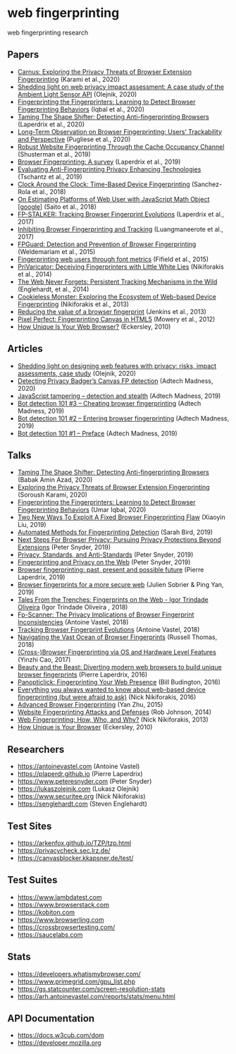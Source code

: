 # web fingerprinting
web fingerprinting research

## Papers
- [Carnus: Exploring the Privacy Threats of Browser Extension Fingerprinting](https://www.ndss-symposium.org/wp-content/uploads/2020/02/24383.pdf) (Karami et al., 2020)
- [Shedding light on web privacy impact assessment: A case study of the Ambient Light Sensor API](https://lukaszolejnik.com/SheddingLightWebPrivacyImpactAssessmentIWPE20.pdf) (Olejnik, 2020)
- [Fingerprinting the Fingerprinters: Learning to Detect Browser Fingerprinting Behaviors](https://umariqbal.com/papers/fpinspector-sp2021.pdf) (Iqbal et al., 2020)
- [Taming The Shape Shifter: Detecting Anti-fingerprinting Browsers](https://hal.archives-ouvertes.fr/hal-02612461/document) (Laperdrix et al., 2020)
- [Long-Term Observation on Browser Fingerprinting: Users’ Trackability and Perspective](https://petsymposium.org/2020/files/papers/issue2/popets-2020-0041.pdf) (Pugliese et al., 2020)
- [Robust Website Fingerprinting Through the Cache Occupancy Channel](https://arxiv.org/pdf/1811.07153.pdf) (Shusterman et al., 2019)
- [Browser Fingerprinting: A survey](https://arxiv.org/pdf/1905.01051.pdf) (Laperdrix et al., 2019)
- [Evaluating Anti-Fingerprinting Privacy Enhancing Technologies](https://www1.icsi.berkeley.edu/~mct/pubs/www18.pdf) (Tschantz et al., 2019)
- [Clock Around the Clock: Time-Based Device Fingerprinting](http://www.eurecom.fr/fr/publication/5664/download/sec-publi-5664.pdf) (Sanchez-Rola et al., 2018)
- [On Estimating Platforms of Web User with JavaScript Math Object](https://meiji.elsevierpure.com/en/publications/on-estimating-platforms-of-web-user-with-javascript-math-object) [[google](https://www.google.com/books/edition/_/4-xqDwAAQBAJ?hl=en&gbpv=1&pg=407)] (Saito et al., 2018)
- [FP-STALKER: Tracking Browser Fingerprint Evolutions](https://hal.inria.fr/hal-01652021/document) (Laperdrix et al., 2017)
- [Inhibiting Browser Fingerprinting and Tracking](https://eprints.soton.ac.uk/408726/1/possible_to_tackle_fingerprinting_complete2.pdf) (Luangmaneerote et al., 2017)
- [FPGuard: Detection and Prevention of Browser Fingerprinting](https://www.researchgate.net/publication/300781053_FPGuard_Detection_and_Prevention_of_Browser_Fingerprinting) (Weldemariam et al., 2015)
- [Fingerprinting web users through font metrics](https://fc15.ifca.ai/preproceedings/paper_83.pdf) (Fifield et al., 2015)
- [PriVaricator: Deceiving Fingerprinters with Little White Lies](https://www.microsoft.com/en-us/research/wp-content/uploads/2016/02/tr1-1.pdf) (Nikiforakis et al., 2014)
- [The Web Never Forgets: Persistent Tracking Mechanisms in the Wild](https://securehomes.esat.kuleuven.be/~gacar/persistent/the_web_never_forgets.pdf) (Englehardt, et al., 2014)
- [Cookieless Monster: Exploring the Ecosystem of Web-based Device Fingerprinting](http://consideredharmful.info/papers/Paper%20-%20Hot%20Topics%20in%20Computer%20Security%20-%20Cookieless%20Monster.pdf) (Nikiforakis et al., 2013)
- [Reducing the value of a browser fingerprint](https://www.researchgate.net/publication/302695509_Reducing_the_value_of_a_browser_fingerprint) (Jenkins et al., 2013)
- [Pixel Perfect: Fingerprinting Canvas in HTML5](https://hovav.net/ucsd/dist/canvas.pdf) (Mowery et al., 2012)
- [How Unique Is Your Web Browser?](https://panopticlick.eff.org/static/browser-uniqueness.pdf) (Eckersley, 2010)

## Articles
- [Shedding light on designing web features with privacy: risks, impact assessments, case study](https://blog.lukaszolejnik.com/shedding-light-on-designing-web-features-with-privacy-risks-impact-assessments-case-study/) (Olejnik, 2020)
- [Detecting Privacy Badger’s Canvas FP detection](https://adtechmadness.wordpress.com/2020/03/27/detecting-privacy-badgers-canvas-fp-detection/) (Adtech Madness, 2020)
- [JavaScript tampering – detection and stealth](https://adtechmadness.wordpress.com/2019/03/23/javascript-tampering-detection-and-stealth/) (Adtech Madness, 2019)
- [Bot detection 101 #3 – Cheating browser fingerprinting](https://adtechmadness.wordpress.com/2019/03/11/bot-detection-101-3-cheating-browser-fingerprinting/) (Adtech Madness, 2019)
- [Bot detection 101 #2 – Entering browser fingerprinting](https://adtechmadness.wordpress.com/2019/03/05/bot-detection-101-2-entering-browser-fingerprinting/) (Adtech Madness, 2019)
- [Bot detection 101 #1 – Preface](https://adtechmadness.wordpress.com/2019/03/04/bot-detection-101-1-preface/) (Adtech Madness, 2019)

## Talks
- [Taming The Shape Shifter: Detecting Anti-fingerprinting Browsers](https://www.youtube.com/watch?v=7KYg8qV5Z1Y) (Babak Amin Azad, 2020)
- [Exploring the Privacy Threats of Browser Extension Fingerprinting](https://www.youtube.com/watch?v=mfmAWRzpbCU) (Soroush Karami, 2020)
- [Fingerprinting the Fingerprinters: Learning to Detect Browser Fingerprinting Behaviors](https://www.youtube.com/watch?v=bsgTYQyaPG4) (Umar Iqbal, 2020)
- [Two New Ways To Exploit A Fixed Browser Fingerprinting Flaw](https://www.youtube.com/watch?v=FBjlrVD5rOs) (Xiaoyin Liu, 2019)
- [Automated Methods for Fingerprinting Detection](https://www.youtube.com/watch?v=qFWPTeDSJn4) (Sarah Bird, 2019)
- [Next Steps For Browser Privacy: Pursuing Privacy Protections Beyond Extensions](https://www.youtube.com/watch?v=odtcH6UmkbU) (Peter Snyder, 2019)
- [Privacy, Standards, and Anti-Standards](https://www.youtube.com/watch?v=xxk9UKulC1c) (Peter Snyder, 2019)
- [Fingerprinting and Privacy on the Web](https://www.youtube.com/watch?v=OVh0oHbmla0) (Peter Snyder, 2019)
- [Browser fingerprinting: past, present and possible future](https://www.youtube.com/watch?v=PLVJ5yQb0vc) (Pierre Laperdrix, 2019)
- [Browser fingerprints for a more secure web](https://www.youtube.com/watch?v=P_nYYsaVi1w) (Julien Sobrier & Ping Yan, 2019)
- [Tales From the Trenches: Fingerprints on the Web - Igor Trindade Oliveira](https://www.youtube.com/watch?v=hZg0Ks_IHjQ) (Igor Trindade Oliveira , 2018)
- [Fp-Scanner: The Privacy Implications of Browser Fingerprint Inconsistencies](https://www.youtube.com/watch?v=n-kN0Ys4yNM) (Antoine Vastel, 2018)
- [Tracking Browser Fingerprint Evolutions](https://www.youtube.com/watch?v=xNwfdsu4ZKE) (Antoine Vastel, 2018)
- [Navigating the Vast Ocean of Browser Fingerprints](https://www.youtube.com/watch?v=VUsTdf8r_m4) (Russell Thomas, 2018)
- [(Cross-)Browser Fingerprinting via OS and Hardware Level Features](https://www.youtube.com/watch?v=piftpgsZE9g) (Yinzhi Cao, 2017)
- [Beauty and the Beast: Diverting modern web browsers to build unique browser fingerprints](https://www.youtube.com/watch?v=p0doExrQwY0) (Pierre Laperdrix, 2016)
- [Panopticlick: Fingerprinting Your Web Presence](https://www.youtube.com/watch?v=3xQLy6lH5OE) (Bill Budington, 2016)
- [Everything you always wanted to know about web-based device fingerprinting (but were afraid to ask)](https://www.youtube.com/watch?v=5Y1Y96jC5AA) (Nick Nikiforakis, 2016)
- [Advanced Browser Fingerprinting](https://www.youtube.com/watch?v=kk2GkZv6Wjs) (Yan Zhu, 2015)
- [Website Fingerprinting Attacks and Defenses](https://www.youtube.com/watch?v=RJyQFaQsyz0) (Rob Johnson, 2014)
- [Web Fingerprinting: How, Who, and Why?](https://www.youtube.com/watch?v=aSfh0efL7rs) (Nick Nikiforakis, 2013)
- [How Unique is Your Browser](https://www.youtube.com/watch?v=1uYx-F-nvFM) (Eckersley, 2010)

## Researchers
- https://antoinevastel.com (Antoine Vastel)
- https://plaperdr.github.io (Pierre Laperdrix)
- https://www.peteresnyder.com (Peter Snyder)
- https://lukaszolejnik.com (Lukasz Olejnik)
- https://www.securitee.org (Nick Nikiforakis)
- https://senglehardt.com (Steven Englehardt)

## Test Sites
- https://arkenfox.github.io/TZP/tzp.html
- https://privacycheck.sec.lrz.de/
- https://canvasblocker.kkapsner.de/test/

## Test Suites
- https://www.lambdatest.com
- https://www.browserstack.com
- https://kobiton.com
- https://www.browserling.com
- https://crossbrowsertesting.com/
- https://saucelabs.com

## Stats
- https://developers.whatismybrowser.com/
- https://www.primegrid.com/gpu_list.php
- https://gs.statcounter.com/screen-resolution-stats
- https://arh.antoinevastel.com/reports/stats/menu.html

## API Documentation
- https://docs.w3cub.com/dom
- https://developer.mozilla.org

